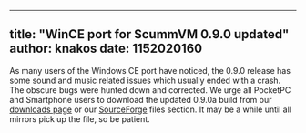 
---
title: "WinCE port for ScummVM 0.9.0 updated"
author: knakos
date: 1152020160
---

As many users of the Windows CE port have noticed, the 0.9.0 release has some sound and music related issues which usually ended with a crash. The obscure bugs were hunted down and corrected. We urge all PocketPC and Smartphone users to download the updated 0.9.0a build from our [downloads page](/downloads/) or our [SourceForge](/frs/scummvm/0.9.0/) files section. It may be a while until all mirrors pick up the file, so be patient.
